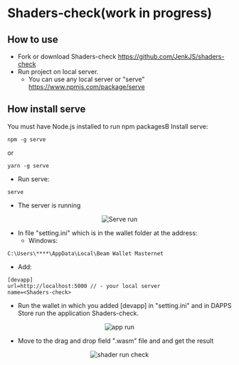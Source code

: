 # Shaders-check(work in progress)

## How to use

- Fork or download Shaders-check https://github.com/JenkJS/shaders-check
- Run project on local server.
    - You can use any local server or "serve" https://www.npmjs.com/package/serve 
## How install serve
You must have Node.js installed to run npm packagesВ
   Install serve:
  ``` 
  npm -g serve 
  ```
  or
  ``` 
  yarn -g serve 
  
  ``` 
  
  * Run serve:
  
  ``` 
  serve 
  ```  
   - The server is running

<p align="center">
  <img src="./icons/runServe.png" alt="Serve run"/>
</p>

- In file "setting.ini" which is in the wallet folder at the address:
   - Windows:

```
C:\Users\****\AppData\Local\Beam Wallet Masternet
```
- Add:

```
[devapp]
url=http://localhost:5000 // - your local server
name=<Shaders-check>
```

- Run the wallet in which you added [devapp] in "setting.ini" and in DAPPS Store run the application Shaders-check.

<p align="center">
  <img src="./icons/appRun.png" alt="app run"/>
</p>

- Move to the drag and drop field ".wasm" file  and  and get the result

<p align="center">
  <img src="./icons/appShadRun.png" alt="shader run check"/>
</p>
